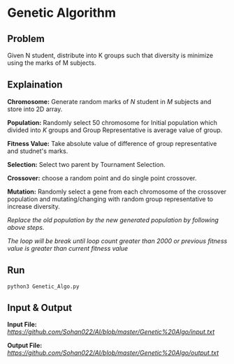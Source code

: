 # Genetic Algorithm

## Problem

Given N student, distribute into K groups such that diversity is minimize using the marks of M subjects.

## Explaination

**Chromosome:** Generate random marks of *N* student in *M* subjects and store into 2D array.

**Population:** Randomly select 50 chromosome for Initial population which divided into *K* groups and Group Representative is average value of group.

**Fitness Value:** Take absolute value of difference of group representative and studnet's marks.

**Selection:** Select two parent by Tournament Selection.

**Crossover:** choose a random point and do single point crossover.

**Mutation:** Randomly select a gene from each chromosome of the crossover population and mutating/changing with random group representative to increase diversity.

*Replace the old population by the new generated population by following above steps.*

*The loop will be break until loop count greater than 2000 or previous fitness value is greater than current fitness value*

## Run

```python3 Genetic_Algo.py```

## Input & Output

**Input File:** *https://github.com/Sohan022/AI/blob/master/Genetic%20Algo/input.txt*

**Output File:** *https://github.com/Sohan022/AI/blob/master/Genetic%20Algo/output.txt*
